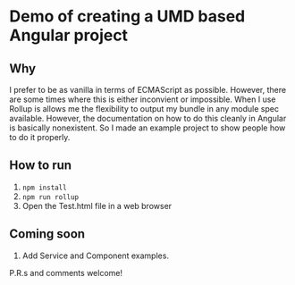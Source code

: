 # Demo of creating a UMD based Angular project

## Why

I prefer to be as vanilla in terms of ECMAScript as possible. However, there are some times where this is either inconvient or impossible. When I use Rollup is allows me the flexibility to output my bundle in any module spec available. However, the documentation on how to do this cleanly in Angular is basically nonexistent. So I made an example project to show people how to do it properly.

## How to run

1. `npm install`
1. `npm run rollup`
1. Open the Test.html file in a web browser

## Coming soon

1. Add Service and Component examples.

P.R.s and comments welcome!